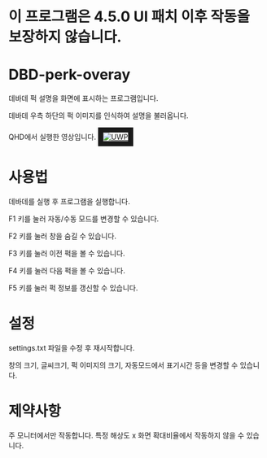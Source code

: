 # 이 프로그램은 4.5.0 UI 패치 이후 작동을 보장하지 않습니다.

# DBD-perk-overay



데바데 퍽 설명을 화면에 표시하는 프로그램입니다.

데바데 우측 하단의 퍽 이미지를 인식하여 설명을 불러옵니다.

QHD에서 실행한 영상입니다.
<a href="https://youtu.be/LkT2xsgpXQs" target="_blank"><img src="https://user-images.githubusercontent.com/21076531/93013851-00545a00-f5e7-11ea-9efc-abc580f88ca6.png" alt="UWP"  border="10" /></a>


# 사용법
데바데를 실행 후 프로그램을 실행합니다.

F1 키를 눌러 자동/수동 모드를 변경할 수 있습니다.

F2 키를 눌러 창을 숨길 수 있습니다.

F3 키를 눌러 이전 퍽을 볼 수 있습니다.

F4 키를 눌러 다음 퍽을 볼 수 있습니다.

F5 키를 눌러 퍽 정보를 갱신할 수 있습니다.


# 설정
settings.txt 파일을 수정 후 재시작합니다.

창의 크기, 글씨크기, 퍽 이미지의 크기, 자동모드에서 표기시간 등을 변경할 수 있습니다.

# 제약사항
주 모니터에서만 작동합니다. 특정 해상도 x 화면 확대비율에서 작동하지 않을 수 있습니다.
